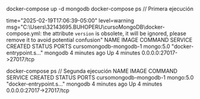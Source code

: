 <!-- 
LEVANTAR SERVICIO
 -->

docker-compose up -d mongodb
docker-compose ps  // Primera ejecución

<!-- 
RESULTADO DE LA PRIMERA EJECUCIÓN (con advertencia)
-->
time="2025-02-19T17:06:39-05:00" level=warning msg="C:\\Users\\32143695.BUHOPERU\\cursoMongoDB\\docker-compose.yml: the attribute `version` is obsolete, it will be ignored, please remove it to avoid potential confusion"
NAME                     IMAGE       COMMAND                  SERVICE   CREATED         STATUS         PORTS
cursomongodb-mongodb-1   mongo:5.0   "docker-entrypoint.s…"   mongodb   4 minutes ago   Up 4 minutes   0.0.0.0:27017->27017/tcp

<!-- 
RESULTADO DE LA SEGUNDA EJECUCIÓN (sin advertencia)
-->
docker-compose ps  // Segunda ejecución
NAME                     IMAGE       COMMAND                  SERVICE   CREATED         STATUS         PORTS
cursomongodb-mongodb-1   mongo:5.0   "docker-entrypoint.s…"   mongodb   4 minutes ago   Up 4 minutes   0.0.0.0:27017->27017/tcp
